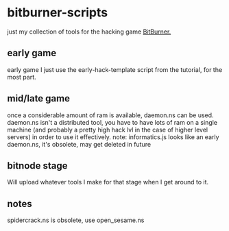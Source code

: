 # bitburner-scripts
just my collection of tools for the hacking game [BitBurner.](https://danielyxie.github.io/bitburner/)

## early game
early game I just use the early-hack-template script from the tutorial, for the most part.

## mid/late game
once a considerable amount of ram is available, daemon.ns can be used.
daemon.ns isn't a distributed tool, you have to have lots of ram on a single machine
(and probably a pretty high hack lvl in the case of higher level servers) in order to
use it effectively.
note: informatics.js looks like an early daemon.ns, it's obsolete, may get deleted in future

## bitnode stage
Will upload whatever tools I make for that stage when I get around to it.

## notes
spidercrack.ns is obsolete, use open_sesame.ns
